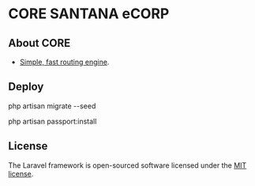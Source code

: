 # CORE SANTANA eCORP

## About CORE



- [Simple, fast routing engine](https://laravel.com/docs/routing).

## Deploy

php artisan migrate --seed

php artisan passport:install


## License

The Laravel framework is open-sourced software licensed under the [MIT license](https://opensource.org/licenses/MIT).
